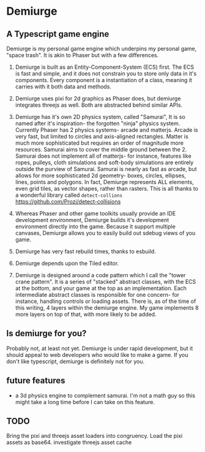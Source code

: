 # Demiurge

## A Typescript game engine

Demiurge is my personal game engine which underpins my personal game, "space trash". It is akin to Phaser but with a few differences.

1) Demiurge is built as an Entity-Component-System (ECS) first. The ECS is fast and simple, and it does not constrain you to store only data in it's components. Every component is a instantiation of a class, meaning it carries with it both data and methods. 

2) Demiurge uses pixi for 2d graphics as Phaser does, but demiurge integrates threejs as well. Both are abstracted behind similar APIs.

3) Demiurge has it's own 2D physics system, called "Samurai", It is so named after it's inspiration- the forgotten "ninja" physics system. Currently Phaser has 2 physics systems- arcade and matterjs. Arcade is very fast, but limited to circles and axis-aligned rectangles. Matter is much more sophisticated but requires an order of magnitude more resources. Samurai aims to cover the middle ground between the 2. Samurai does not implement all of matterjs- for instance, features like ropes, pulleys, cloth simulations and soft-body simulations are entirely outside the purview of Samurai. Samurai is nearly as fast as arcade, but allows for more sophisticated 2d geometry-  boxes, circles, ellipses, lines, points and polygons. In fact, Demiurge represents ALL elements, even grid tiles, as vector shapes, rather than rasters. This is all thanks to a wonderful library called `detect-collions` https://github.com/Prozi/detect-collisions 

4) Whereas Phaser and other game toolkits usually provide an IDE development environment, Demiurge builds it's development environment directly into the game. Because it support multiple canvases, Demiurge allows you to easily build out sdebug views of you game.

5) Demiurge has very fast rebuild times, thanks to esbuild. 

6) Demiurge depends upon the Tiled editor. 

7) Demiurge is designed around a code pattern which I call the "tower crane pattern". It is a series of "stacked" abstract classes, with the ECS at the bottom, and your game at the top as an implementation. Each intermediate abstract classes is responsible for one concern- for instance, handling controls or loading assets. There is, as of the time of this writing, 4 layers within the demiurge engine. My game implements 8 more layers on top of that, with more likely to be added. 

## Is demiurge for you?

Probably not, at least not yet. Demiurge is under rapid development, but it should appeal to web developers who would like to make a game. If you don't like typescript, demiurge is definitely not for you.

## future features

- a 3d physics engine to complement samurai. I'm not a math guy so this might take a long time before I can take on this feature.

## TODO

Bring the pixi and threejs asset loaders into congruency. Load the pixi assets as base64. investigate threejs asset cache